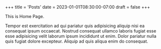 +++
title = 'Posts'
date = 2023-01-01T08:30:00-07:00
draft = false
+++

This is Home Page.

Tempor est exercitation ad qui pariatur quis adipisicing aliquip nisi ea consequat ipsum occaecat. Nostrud consequat ullamco laboris fugiat esse esse adipisicing velit laborum ipsum incididunt ut enim. Dolor pariatur nulla quis fugiat dolore excepteur. Aliquip ad quis aliqua enim do consequat.
